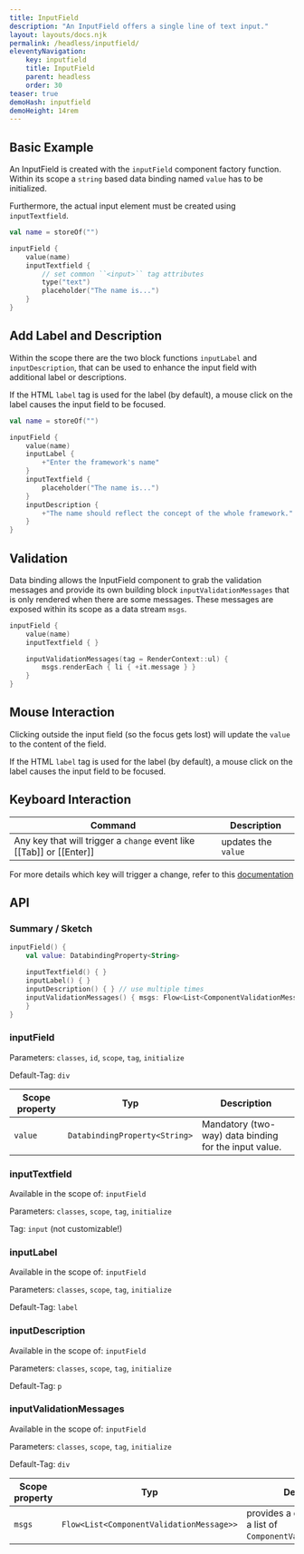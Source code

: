 ```yaml
---
title: InputField
description: "An InputField offers a single line of text input."
layout: layouts/docs.njk
permalink: /headless/inputfield/
eleventyNavigation:
    key: inputfield
    title: InputField
    parent: headless
    order: 30
teaser: true
demoHash: inputfield
demoHeight: 14rem
---
```


## Basic Example

An InputField is created with the `inputField` component factory function. Within its scope a `string` based data
binding named `value` has to be initialized.

Furthermore, the actual input element must be created using `inputTextfield`.

```kotlin
val name = storeOf("")

inputField {
    value(name)
    inputTextfield {
        // set common ``<input>`` tag attributes
        type("text")
        placeholder("The name is...")
    }
}
```

## Add Label and Description

Within the scope there are the two block functions `inputLabel` and `inputDescription`, that can be used to enhance the
input field with additional label or descriptions.

If the HTML `label` tag is used for the label (by default), a mouse click on the label causes the input field to be
focused.

```kotlin
val name = storeOf("")

inputField {
    value(name)
    inputLabel {
        +"Enter the framework's name"
    }
    inputTextfield {
        placeholder("The name is...")
    }
    inputDescription {
        +"The name should reflect the concept of the whole framework."
    }
}
```

## Validation

Data binding allows the InputField component to grab the validation messages and provide its own building
block `inputValidationMessages` that is only rendered when there are some messages. These messages are exposed within
its scope as a data stream `msgs`.

```kotlin
inputField {
    value(name)
    inputTextfield { }

    inputValidationMessages(tag = RenderContext::ul) {
        msgs.renderEach { li { +it.message } }
    }
}
```

## Mouse Interaction

Clicking outside the input field (so the focus gets lost) will update the `value` to the content of the field.

If the HTML `label` tag is used for the label (by default), a mouse click on the label causes the input field to be
focused.

## Keyboard Interaction

| Command                                                              | Description         |
|----------------------------------------------------------------------|---------------------|
| Any key that will trigger a `change` event like [[Tab]] or [[Enter]] | updates the `value` |

For more details which key will trigger a change, refer to this
[documentation](https://developer.mozilla.org/en-US/docs/Web/API/HTMLElement/change_event)

## API

### Summary / Sketch

```kotlin
inputField() {
    val value: DatabindingProperty<String>

    inputTextfield() { }
    inputLabel() { }
    inputDescription() { } // use multiple times
    inputValidationMessages() { msgs: Flow<List<ComponentValidationMessage>>
    }
}
```

### inputField

Parameters: `classes`, `id`, `scope`, `tag`, `initialize`

Default-Tag: `div`

| Scope property | Typ                           | Description                                           |
|----------------|-------------------------------|-------------------------------------------------------|
| `value`        | `DatabindingProperty<String>` | Mandatory (two-way) data binding for the input value. |

### inputTextfield

Available in the scope of: `inputField`

Parameters: `classes`, `scope`, `tag`, `initialize`

Tag: `input` (not customizable!)

### inputLabel

Available in the scope of: `inputField`

Parameters: `classes`, `scope`, `tag`, `initialize`

Default-Tag: `label`

### inputDescription

Available in the scope of: `inputField`

Parameters: `classes`, `scope`, `tag`, `initialize`

Default-Tag: `p`

### inputValidationMessages

Available in the scope of: `inputField`

Parameters: `classes`, `scope`, `tag`, `initialize`

Default-Tag: `div`

| Scope property | Typ                                      | Description                                                           |
|----------------|------------------------------------------|-----------------------------------------------------------------------|
| `msgs`         | `Flow<List<ComponentValidationMessage>>` | provides a data stream with a list of ``ComponentValidationMessage``s |
